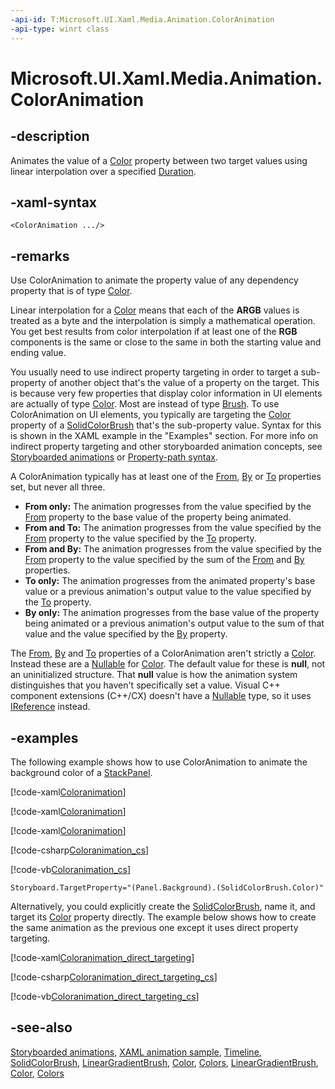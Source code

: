 ```yaml
---
-api-id: T:Microsoft.UI.Xaml.Media.Animation.ColorAnimation
-api-type: winrt class
---
```


<!-- Class syntax.
public class ColorAnimation : Windows.UI.Xaml.Media.Animation.Timeline, Windows.UI.Xaml.Media.Animation.IColorAnimation
-->

# Microsoft.UI.Xaml.Media.Animation.ColorAnimation

## -description
Animates the value of a [Color](/uwp/api/windows.ui.color) property between two target values using linear interpolation over a specified [Duration](timeline_duration.md).

## -xaml-syntax
```xaml
<ColorAnimation .../>
```


## -remarks
Use ColorAnimation to animate the property value of any dependency property that is of type [Color](/uwp/api/windows.ui.color).

Linear interpolation for a [Color](/uwp/api/windows.ui.color) means that each of the **ARGB** values is treated as a byte and the interpolation is simply a mathematical operation. You get best results from color interpolation if at least one of the **RGB** components is the same or close to the same in both the starting value and ending value.

You usually need to use indirect property targeting in order to target a sub-property of another object that's the value of a property on the target. This is because very few properties that display color information in UI elements are actually of type [Color](/uwp/api/windows.ui.color). Most are instead of type [Brush](../microsoft.ui.xaml.media/brush.md). To use ColorAnimation on UI elements, you typically are targeting the [Color](../microsoft.ui.xaml.media/solidcolorbrush_color.md) property of a [SolidColorBrush](../microsoft.ui.xaml.media/solidcolorbrush.md) that's the sub-property value. Syntax for this is shown in the XAML example in the "Examples" section. For more info on indirect property targeting and other storyboarded animation concepts, see [Storyboarded animations](/windows/apps/design/motion/storyboarded-animations) or [Property-path syntax](/windows/uwp/xaml-platform/property-path-syntax).

A ColorAnimation typically has at least one of the [From](coloranimation_from.md), [By](coloranimation_by.md) or [To](coloranimation_to.md) properties set, but never all three.
+ **From only:** The animation progresses from the value specified by the [From](coloranimation_from.md) property to the base value of the property being animated.
+ **From and To:** The animation progresses from the value specified by the [From](coloranimation_from.md) property to the value specified by the [To](coloranimation_to.md) property.
+ **From and By:** The animation progresses from the value specified by the [From](coloranimation_from.md) property to the value specified by the sum of the [From](coloranimation_from.md) and [By](coloranimation_by.md) properties.
+ **To only:** The animation progresses from the animated property's base value or a previous animation's output value to the value specified by the [To](coloranimation_to.md) property.
+ **By only:** The animation progresses from the base value of the property being animated or a previous animation's output value to the sum of that value and the value specified by the [By](coloranimation_by.md) property.


The [From](coloranimation_from.md), [By](coloranimation_by.md) and [To](coloranimation_to.md) properties of a ColorAnimation aren't strictly a [Color](/uwp/api/windows.ui.color). Instead these are a [Nullable](/dotnet/api/system.nullable-1?view=dotnet-uwp-10.0&preserve-view=true) for [Color](/uwp/api/windows.ui.color). The default value for these is **null**, not an uninitialized structure. That **null** value is how the animation system distinguishes that you haven't specifically set a value. Visual C++ component extensions (C++/CX) doesn't have a [Nullable](/dotnet/api/system.nullable-1?view=dotnet-uwp-10.0&preserve-view=true) type, so it uses [IReference](/uwp/api/windows.foundation.ireference-1) instead.

## -examples
The following example shows how to use ColorAnimation to animate the background color of a [StackPanel](../microsoft.ui.xaml.controls/stackpanel.md).



[!code-xaml[Coloranimation](../microsoft.ui.xaml.media.animation/code/coloranimation/csharp/Page.xaml#SnippetColoranimation)]


[!code-xaml[Coloranimation](../microsoft.ui.xaml.media.animation/code/coloranimationusingkeyframes/csharp/Page.xaml#SnippetColoranimationUsingKeyframes)]


[!code-xaml[Coloranimation](../microsoft.ui.xaml.media.animation/code/coloranimation_direct_targeting/csharp/Page.xaml#SnippetColoranimation_direct_targeting)]


[!code-csharp[Coloranimation_cs](../microsoft.ui.xaml.media.animation/code/coloranimation/csharp/Page.xaml.cs#SnippetColoranimation_cs)]

[!code-vb[Coloranimation_cs](../microsoft.ui.xaml.media.animation/code/coloranimation/vbnet/Page.xaml.vb#SnippetColoranimation_cs)]

```xaml
Storyboard.TargetProperty="(Panel.Background).(SolidColorBrush.Color)"
```

Alternatively, you could explicitly create the [SolidColorBrush](../microsoft.ui.xaml.media/solidcolorbrush.md), name it, and target its [Color](../microsoft.ui.xaml.media/solidcolorbrush_color.md) property directly. The example below shows how to create the same animation as the previous one except it uses direct property targeting.



[!code-xaml[Coloranimation_direct_targeting](../microsoft.ui.xaml.media.animation/code/coloranimation_direct_targeting/csharp/Page.xaml#SnippetColoranimation_direct_targeting)]


[!code-csharp[Coloranimation_direct_targeting_cs](../microsoft.ui.xaml.media.animation/code/coloranimation_direct_targeting/csharp/Page.xaml.cs#SnippetColoranimation_direct_targeting_cs)]

[!code-vb[Coloranimation_direct_targeting_cs](../microsoft.ui.xaml.media.animation/code/coloranimation_direct_targeting/vbnet/Page.xaml.vb#SnippetColoranimation_direct_targeting_cs)]

## -see-also
[Storyboarded animations](/windows/apps/design/motion/storyboarded-animations), [XAML animation sample](https://github.com/microsoftarchive/msdn-code-gallery-microsoft/tree/master/Official%20Windows%20Platform%20Sample/XAML%20animation%20library%20sample), [Timeline](timeline.md), [SolidColorBrush](../microsoft.ui.xaml.media/solidcolorbrush.md), [LinearGradientBrush](../microsoft.ui.xaml.media/lineargradientbrush.md), [Color](/uwp/api/windows.ui.color), [Colors](../microsoft.ui/colors.md), [LinearGradientBrush](../microsoft.ui.xaml.media/lineargradientbrush.md), [Color](/uwp/api/windows.ui.color), [Colors](../microsoft.ui/colors.md)
